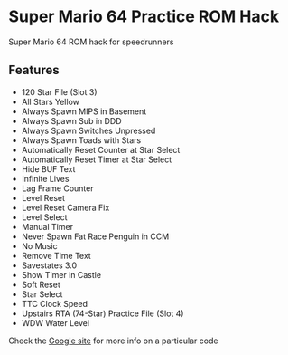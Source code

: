 # Super Mario 64 Practice ROM Hack
Super Mario 64 ROM hack for speedrunners

## Features
- 120 Star File (Slot 3)
- All Stars Yellow
- Always Spawn MIPS in Basement
- Always Spawn Sub in DDD
- Always Spawn Switches Unpressed
- Always Spawn Toads with Stars
- Automatically Reset Counter at Star Select
- Automatically Reset Timer at Star Select
- Hide BUF Text
- Infinite Lives
- Lag Frame Counter
- Level Reset
- Level Reset Camera Fix
- Level Select
- Manual Timer
- Never Spawn Fat Race Penguin in CCM
- No Music
- Remove Time Text
- Savestates 3.0
- Show Timer in Castle
- Soft Reset
- Star Select
- TTC Clock Speed
- Upstairs RTA (74-Star) Practice File (Slot 4)
- WDW Water Level

Check the [Google site](https://sites.google.com/site/sm64gameshark) for more info on a particular code
